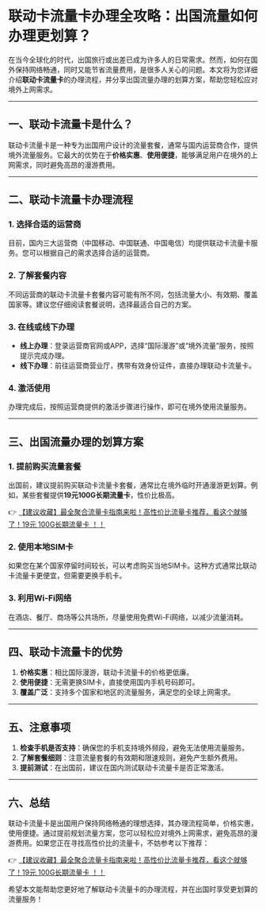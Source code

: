 # 联动卡流量卡办理全攻略：出国流量如何办理更划算？

在当今全球化的时代，出国旅行或出差已成为许多人的日常需求。然而，如何在国外保持网络畅通，同时又能节省流量费用，是很多人关心的问题。本文将为您详细介绍**联动卡流量卡**的办理流程，并分享出国流量办理的划算方案，帮助您轻松应对境外上网需求。

---

## 一、联动卡流量卡是什么？

联动卡流量卡是一种专为出国用户设计的流量套餐，通常与国内运营商合作，提供境外流量服务。它最大的优势在于**价格实惠**、**使用便捷**，能够满足用户在境外的上网需求，同时避免高昂的漫游费用。

---

## 二、联动卡流量卡办理流程

### 1. 选择合适的运营商
目前，国内三大运营商（中国移动、中国联通、中国电信）均提供联动卡流量卡服务。您可以根据自己的需求选择合适的运营商。

### 2. 了解套餐内容
不同运营商的联动卡流量卡套餐内容可能有所不同，包括流量大小、有效期、覆盖国家等。建议您仔细阅读套餐说明，选择最适合自己的方案。

### 3. 在线或线下办理
- **线上办理**：登录运营商官网或APP，选择“国际漫游”或“境外流量”服务，按照提示完成办理。
- **线下办理**：前往运营商营业厅，携带有效身份证件，直接办理联动卡流量卡。

### 4. 激活使用
办理完成后，按照运营商提供的激活步骤进行操作，即可在境外使用流量服务。

---

## 三、出国流量办理的划算方案

### 1. 提前购买流量套餐
出国前，建议提前购买联动卡流量卡套餐，通常比在境外临时开通漫游更划算。例如，某些套餐提供**19元100G长期流量卡**，性价比极高。

👉 [【建议收藏】最全聚合流量卡指南来啦！高性价比流量卡推荐，看这个就够了！19元 100G长期流量卡 ！！](https://bit.ly/Liuliangka)

### 2. 使用本地SIM卡
如果您在某个国家停留时间较长，可以考虑购买当地SIM卡。这种方式通常比联动卡流量卡更便宜，但需要更换手机卡。

### 3. 利用Wi-Fi网络
在酒店、餐厅、商场等公共场所，尽量使用免费Wi-Fi网络，以减少流量消耗。

---

## 四、联动卡流量卡的优势

1. **价格实惠**：相比国际漫游，联动卡流量卡的价格更低廉。
2. **使用便捷**：无需更换SIM卡，直接使用国内手机号码即可。
3. **覆盖广泛**：支持多个国家和地区的流量服务，满足您的全球上网需求。

---

## 五、注意事项

1. **检查手机是否支持**：确保您的手机支持境外频段，避免无法使用流量服务。
2. **了解套餐细则**：注意流量套餐的有效期和限速规则，避免产生额外费用。
3. **提前测试**：在出国前，建议在国内测试联动卡流量卡是否正常激活。

---

## 六、总结

联动卡流量卡是出国用户保持网络畅通的理想选择，其办理流程简单，价格实惠，使用便捷。通过提前规划流量方案，您可以轻松应对境外上网需求，避免高昂的漫游费用。如果您正在寻找高性价比的流量卡，不妨参考以下推荐：

👉 [【建议收藏】最全聚合流量卡指南来啦！高性价比流量卡推荐，看这个就够了！19元 100G长期流量卡 ！！](https://bit.ly/Liuliangka)

希望本文能帮助您更好地了解联动卡流量卡的办理流程，并在出国时享受更划算的流量服务！